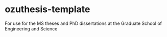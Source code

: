 # ozuthesis-template
For use for the MS theses and PhD dissertations at the Graduate School of Engineering and Science
